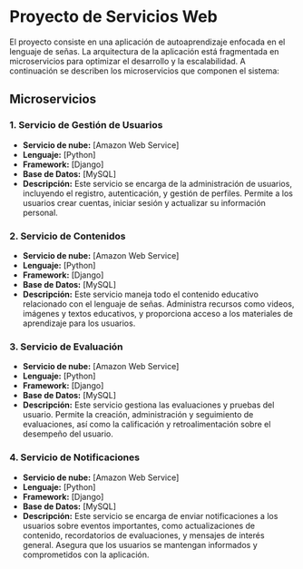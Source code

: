 # Proyecto de Servicios Web
El proyecto consiste en una aplicación de autoaprendizaje enfocada en el lenguaje de señas.
La arquitectura de la aplicación está fragmentada en microservicios para optimizar el desarrollo y la escalabilidad.
A continuación se describen los microservicios que componen el sistema:

## Microservicios

### 1. Servicio de Gestión de Usuarios
- **Servicio de nube:** [Amazon Web Service]
- **Lenguaje:** [Python]
- **Framework:** [Django]
- **Base de Datos:** [MySQL]
- **Descripción:**
 Este servicio se encarga de la administración de usuarios, incluyendo el registro, autenticación, y gestión de perfiles.
 Permite a los usuarios crear cuentas, iniciar sesión y actualizar su información personal.

### 2. Servicio de Contenidos
- **Servicio de nube:** [Amazon Web Service]
- **Lenguaje:** [Python]
- **Framework:** [Django]
- **Base de Datos:** [MySQL]
- **Descripción:**
 Este servicio maneja todo el contenido educativo relacionado con el lenguaje de señas. Administra recursos como videos, imágenes y textos educativos, y proporciona acceso a los materiales de aprendizaje para los usuarios.

### 3. Servicio de Evaluación
- **Servicio de nube:** [Amazon Web Service]
- **Lenguaje:** [Python]
- **Framework:** [Django]
- **Base de Datos:** [MySQL]
- **Descripción:**
 Este servicio gestiona las evaluaciones y pruebas del usuario. Permite la creación, administración y seguimiento de evaluaciones, así como la calificación y retroalimentación sobre el desempeño del usuario.

### 4. Servicio de Notificaciones
- **Servicio de nube:** [Amazon Web Service]
- **Lenguaje:** [Python]
- **Framework:** [Django]
- **Base de Datos:** [MySQL]
- **Descripción:**
 Este servicio se encarga de enviar notificaciones a los usuarios sobre eventos importantes, como actualizaciones de contenido, recordatorios de evaluaciones, y mensajes de interés general. Asegura que los usuarios se mantengan informados y comprometidos con la aplicación.
